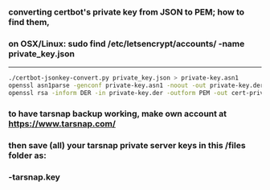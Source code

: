 ### converting certbot's private key from JSON to PEM; how to find them,
### on OSX/Linux: sudo find /etc/letsencrypt/accounts/ -name private_key.json
---
```bash
./certbot-jsonkey-convert.py private_key.json > private-key.asn1
openssl asn1parse -genconf private-key.asn1 -noout -out private-key.der
openssl rsa -inform DER -in private-key.der -outform PEM -out cert-private-key.pem
```

### to have tarsnap backup working, make own account at https://www.tarsnap.com/
### then save (all) your tarsnap private server keys in this /files folder as:
### <server-FQDN>-tarsnap.key
